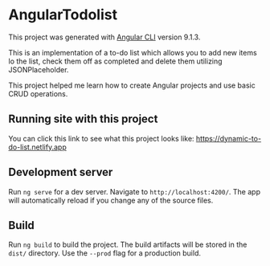 # AngularTodolist

This project was generated with [Angular CLI](https://github.com/angular/angular-cli) version 9.1.3.

This is an implementation of a to-do list which allows you to add new items lo the list, check them off as completed and delete them utilizing JSONPlaceholder.

This project helped me learn how to create Angular projects and use basic CRUD operations.

## Running site with this project

You can click this link to see what this project looks like:
https://dynamic-to-do-list.netlify.app

## Development server

Run `ng serve` for a dev server. Navigate to `http://localhost:4200/`. The app will automatically reload if you change any of the source files.

## Build

Run `ng build` to build the project. The build artifacts will be stored in the `dist/` directory. Use the `--prod` flag for a production build.
